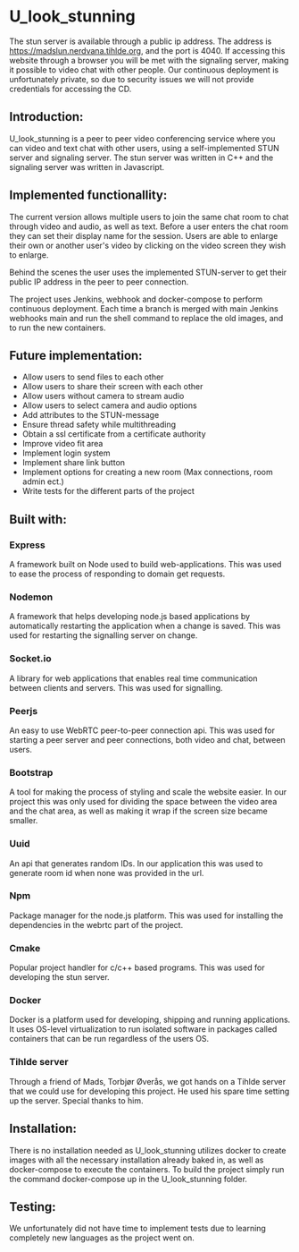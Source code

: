 # U_look_stunning
The stun server is available through a public ip address. The address is https://madslun.nerdvana.tihlde.org, and the port is 4040. If accessing this website through a browser you will be met with the signaling server, making it possible to video chat with other people. Our continuous deployment is unfortunately private, so due to security issues we will not provide credentials for accessing the CD.


## Introduction:
U_look_stunning is a peer to peer video conferencing service where you can video and text chat with other users, using a self-implemented STUN server and signaling server. The stun server was written in C++ and the signaling server was written in Javascript. 


## Implemented functionallity:
The current version allows multiple users to join the same chat room to chat through video and audio, as well as text. Before a user enters the chat room they can set their display name for the session. Users are able to enlarge their own or another user's video by clicking on the video screen they wish to enlarge.

Behind the scenes the user uses the implemented STUN-server to get their public IP address in the peer to peer connection. 

The project uses Jenkins, webhook and docker-compose to perform continuous deployment. Each time a branch is merged with main Jenkins webhooks main and run the shell command to replace the old images, and to run the new containers.    


## Future implementation:
* Allow users to send files to each other
* Allow users to share their screen with each other
* Allow users without camera to stream audio
* Allow users to select camera and audio options
* Add attributes to the STUN-message
* Ensure thread safety while multithreading
* Obtain a ssl certificate from a certificate authority
* Improve video fit area
* Implement login system
* Implement share link button
* Implement options for creating a new room (Max connections, room admin ect.)
* Write tests for the different parts of the project


## Built with:

### Express
A framework built on Node used to build web-applications. This was used to ease the process of responding to domain get requests.

### Nodemon
A framework that helps developing node.js based applications by automatically restarting the application when a change is saved. This was used for restarting the signalling server on change.

### Socket.io
A library for web applications that enables real time communication between clients and servers. This was used for signalling.

### Peerjs
An easy to use WebRTC peer-to-peer connection api. This was used for starting a peer server and peer connections, both video and chat, between users.

### Bootstrap
A tool for making the process of styling and scale the website easier. In our project this was only used for dividing the space between the video area and the chat area, as well as making it wrap if the screen size became smaller.

### Uuid
An api that generates random IDs. In our application this was used to generate room id when none was provided in the url.

### Npm
Package manager for the node.js platform. This was used for installing the dependencies in the webrtc part of the project.

### Cmake
Popular project handler for c/c++ based programs. This was used for developing the stun server.

### Docker
Docker is a platform used for developing, shipping and running applications. It uses OS-level virtualization to run isolated software in packages called containers that can be run regardless of the users OS.  

### Tihlde server
Through a friend of Mads, Torbjør Øverås, we got hands on a Tihlde server that we could use for developing this project. He used his spare time setting up the server. Special thanks to him.


## Installation:

There is no installation needed as U_look_stunning utilizes docker to create images with all the necessary installation already baked in, as well as docker-compose to execute the containers. To build the project simply run the command docker-compose up in the U_look_stunning folder.

## Testing:

We unfortunately did not have time to implement tests due to learning completely new languages as the project went on. 


